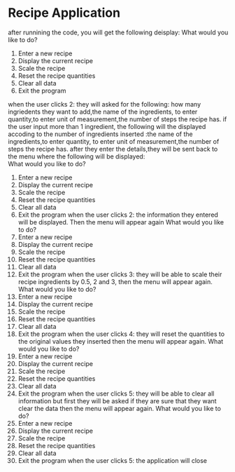 # Recipe Application
after runnining the code, you will get the following deisplay:
What would you like to do?
1) Enter a new recipe
2) Display the current recipe
3) Scale the recipe
4) Reset the recipe quantities
5) Clear all data
6) Exit the program

when the user clicks 2:
they will asked for the following:
how many ingriedents they want to add,the name of the ingredients,
to enter quantity,to enter unit of measurement,the number of steps the recipe has.
if the user input more than 1 ingredient, the following will the displayed accoding 
to the number of ingredients inserted :the name of the ingredients,to enter quantity,
to enter unit of measurement,the number of steps the recipe has. after they
enter the details,they will be sent back to the menu where the following will be 
displayed:   
What would you like to do?
1) Enter a new recipe
2) Display the current recipe
3) Scale the recipe
4) Reset the recipe quantities
5) Clear all data
6) Exit the program
when the user clicks 2:
the information they entered will be displayed. Then the menu will appear again
What would you like to do?
1) Enter a new recipe
2) Display the current recipe
3) Scale the recipe
4) Reset the recipe quantities
5) Clear all data
6) Exit the program
when the user clicks 3:
they will be able to scale their recipe ingredients by 0.5, 2 and 3, then the menu
will appear again.
What would you like to do?
1) Enter a new recipe
2) Display the current recipe
3) Scale the recipe
4) Reset the recipe quantities
5) Clear all data
6) Exit the program
when the user clicks 4:
they will reset the quantities to the original values they inserted then the menu
will appear again.
What would you like to do?
1) Enter a new recipe
2) Display the current recipe
3) Scale the recipe
4) Reset the recipe quantities
5) Clear all data
6) Exit the program
when the user clicks 5:
they will be able to clear all information but first they will be asked if 
they are sure that they want clear the data then the menu will appear again.
What would you like to do?
1) Enter a new recipe
2) Display the current recipe
3) Scale the recipe
4) Reset the recipe quantities
5) Clear all data
6) Exit the program
when the user clicks 5:
the application will close

